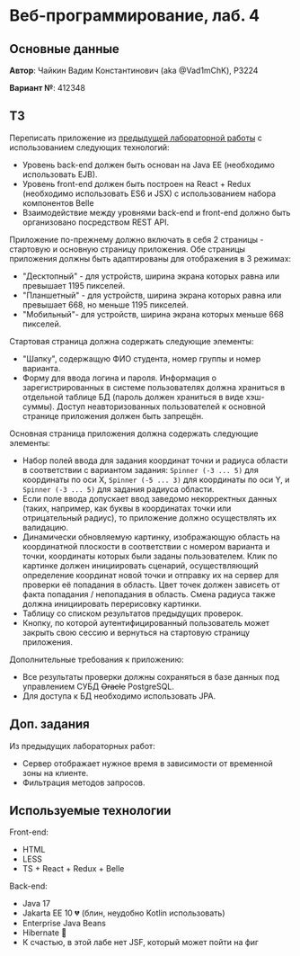 # Веб-программирование, лаб. 4

## Основные данные

**Автор**: Чайкин Вадим Константинович (aka @Vad1mChK), P3224

**Вариант №**: 412348

## ТЗ

Переписать приложение из [предыдущей лабораторной работы](https://github.com/Vad1mChK/Lab03WebProgr) с использованием
следующих технологий:

- Уровень back-end должен быть основан на Java EE (необходимо использовать EJB).
- Уровень front-end должен быть построен на React + Redux (необходимо использовать ES6 и JSX) с использованием набора
  компонентов Belle
- Взаимодействие между уровнями back-end и front-end должно быть организовано посредством REST API.

Приложение по-прежнему должно включать в себя 2 страницы - стартовую и основную страницу приложения. Обе страницы
приложения должны быть адаптированы для отображения в 3 режимах:

- "Десктопный" - для устройств, ширина экрана которых равна или превышает 1195 пикселей.
- "Планшетный" - для устройств, ширина экрана которых равна или превышает 668, но меньше 1195 пикселей.
- "Мобильный"- для устройств, ширина экрана которых меньше 668 пикселей.

Стартовая страница должна содержать следующие элементы:

- "Шапку", содержащую ФИО студента, номер группы и номер варианта.
- Форму для ввода логина и пароля. Информация о зарегистрированных в системе пользователях должна храниться в отдельной
  таблице БД (пароль должен храниться в виде хэш-суммы). Доступ неавторизованных пользователей к основной странице
  приложения должен быть запрещён.

Основная страница приложения должна содержать следующие элементы:

- Набор полей ввода для задания координат точки и радиуса области в соответствии с вариантом
  задания: `Spinner (-3 ... 5)` для координаты по оси X, `Spinner (-5 ... 3)` для координаты по оси Y,
  и `Spinner (-3 ... 5)` для задания радиуса области.
- Если поле ввода допускает ввод заведомо некорректных данных (таких, например, как буквы в координатах точки или
  отрицательный радиус), то приложение должно осуществлять их валидацию.
- Динамически обновляемую картинку, изображающую область на координатной плоскости в соответствии с номером варианта и
  точки, координаты которых были заданы пользователем. Клик по картинке должен инициировать сценарий, осуществляющий
  определение координат новой точки и отправку их на сервер для проверки её попадания в область. Цвет точек должен
  зависеть от факта попадания / непопадания в область. Смена радиуса также должна инициировать перерисовку картинки.
- Таблицу со списком результатов предыдущих проверок.
- Кнопку, по которой аутентифицированный пользователь может закрыть свою сессию и вернуться на стартовую страницу
  приложения.

Дополнительные требования к приложению:

- Все результаты проверки должны сохраняться в базе данных под управлением СУБД ~~Oracle~~ PostgreSQL.
- Для доступа к БД необходимо использовать JPA.

## Доп. задания

Из предыдущих лабораторных работ:

- Сервер отображает нужное время в зависимости от временной зоны на клиенте.
- Фильтрация методов запросов.

## Используемые технологии

Front-end:

- HTML
- LESS
- TS + React + Redux + Belle

Back-end:

- Java 17
- Jakarta EE 10 💔 (блин, неудобно Kotlin использовать)
- Enterprise Java Beans
- Hibernate 🥰
- К счастью, в этой лабе нет JSF, который может пойти на фиг
